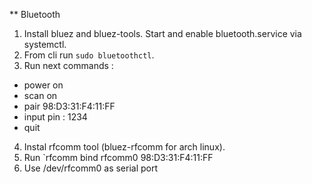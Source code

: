 ** Bluetooth

1. Install bluez and bluez-tools. Start and enable bluetooth.service via systemctl.
2. From cli run `sudo bluetoothctl`.
3. Run next commands : 
* power on
* scan on
* pair 98:D3:31:F4:11:FF
* input pin :  1234
* quit
4. Instal rfcomm tool (bluez-rfcomm for arch linux).
5. Run `rfcomm bind rfcomm0 98:D3:31:F4:11:FF
6. Use /dev/rfcomm0 as serial port
